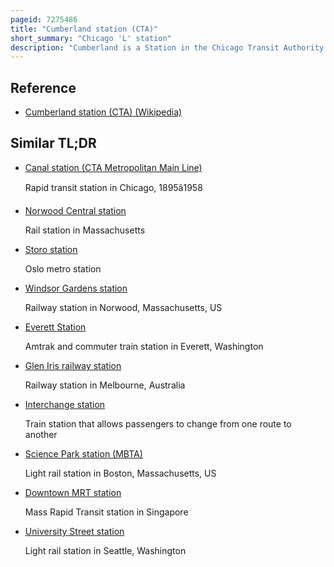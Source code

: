 ```yaml
---
pageid: 7275486
title: "Cumberland station (CTA)"
short_summary: "Chicago 'L' station"
description: "Cumberland is a Station in the Chicago Transit Authority's L System. Situated on the blue Line between Rosemont and harlem the Station is located at Cumberland Avenue in the Median of the Kennedy Expressway in the O'Hare Community in the Schorsch forest View Neighborhood on Chicago's northwest Side. It is also close to Norwood Park and the City of Park Ridge as well as to the Village of Norridge. The Area around the Station consists of mixed commercial and residential Development."
---
```


## Reference

- [Cumberland station (CTA) (Wikipedia)](https://en.wikipedia.org/?curid=7275486)

## Similar TL;DR

- [Canal station (CTA Metropolitan Main Line)](/tldr/en/canal-station-cta-metropolitan-main-line)

  Rapid transit station in Chicago, 1895â1958

- [Norwood Central station](/tldr/en/norwood-central-station)

  Rail station in Massachusetts

- [Storo station](/tldr/en/storo-station)

  Oslo metro station

- [Windsor Gardens station](/tldr/en/windsor-gardens-station)

  Railway station in Norwood, Massachusetts, US

- [Everett Station](/tldr/en/everett-station)

  Amtrak and commuter train station in Everett, Washington

- [Glen Iris railway station](/tldr/en/glen-iris-railway-station)

  Railway station in Melbourne, Australia

- [Interchange station](/tldr/en/interchange-station)

  Train station that allows passengers to change from one route to another

- [Science Park station (MBTA)](/tldr/en/science-park-station-mbta)

  Light rail station in Boston, Massachusetts, US

- [Downtown MRT station](/tldr/en/downtown-mrt-station)

  Mass Rapid Transit station in Singapore

- [University Street station](/tldr/en/university-street-station)

  Light rail station in Seattle, Washington
